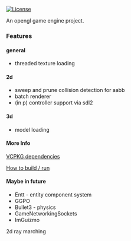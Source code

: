 [![License](https://img.shields.io/badge/License-Apache%202.0-blue.svg)](https://opensource.org/licenses/Apache-2.0)

An opengl game engine project. 

### Features

#### general
- threaded texture loading

#### 2d 
- sweep and prune collision detection for aabb
- batch renderer
- (in p) controller support via sdl2

#### 3d
- model loading

#### More Info

[VCPKG dependencies](./deps_vcpkg_x64-windows.txt)

[How to build / run](./.github/BUILDING.md)

#### Maybe in future
- Entt - entity component system
- GGPO
- Bullet3 - physics
- GameNetworkingSockets
- ImGuizmo

2d ray marching